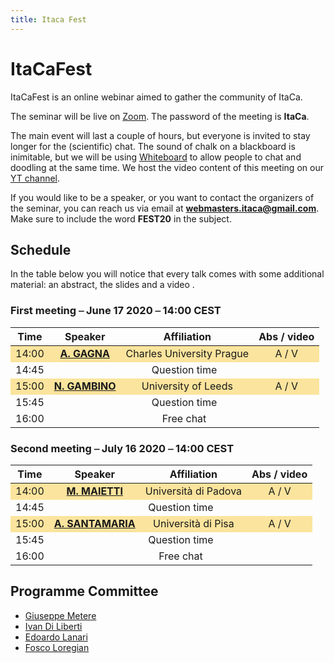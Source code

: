 ```yaml
---
title: Itaca Fest
---
```


# ItaCaFest

ItaCaFest is an online webinar aimed to gather the community of ItaCa. 

The seminar will be live on [Zoom](https://zoom.us). The password of the meeting is __ItaCa__. 

The main event will last a couple of hours, but everyone is invited to stay longer for the (scientific) chat. The sound of chalk on a blackboard is inimitable, but we will be using [Whiteboard](https://www.whiteboard.team) to allow people to chat and doodling at the same time. We host the video content of this meeting on our [YT channel](https://www.youtube.com/channel/UCKdVVjPg_dHhbIiuzLh4Llg).

If you would like to be a speaker, or you want to contact the organizers of the seminar, you can reach us via email at **webmasters.itaca@gmail.com**. Make sure to include the word __FEST20__ in the subject.

## Schedule

In the table below you will notice that every talk comes with some additional material: an abstract, the slides and a video . 

### First meeting ⎯ June 17 2020 ⎯ 14:00 CEST

<!-- | Time  |     Speaker      |     Affiliation      |
|:-----:|:----------------:|:--------------------:|
| 14:00 | [**A. GAGNA**](https://sites.google.com/view/andreagagna/home){:target="_blank"} | Charles University Prague |	
| 14:45 | Question time    |                      |
| 15:00 | [**N. GAMBINO**](http://www1.maths.leeds.ac.uk/~pmtng/){:target="_blank"} | University of Leeds |
| 15:45 | Question time    |                      |
| 16:00 | Free chat        |                      | -->

<center>
<table>
  <thead>
    <tr>
      <th style="text-align: center">Time</th>
      <th style="text-align: center">Speaker</th>
      <th style="text-align: center">Affiliation</th>
      <th style="text-align: center">Abs / video</th>
    </tr>
  </thead>
  <tbody>
    <tr style="background-color:#fbe49d	">
      <td style="text-align: center">14:00</td>
      <td style="text-align: center"><a href="https://sites.google.com/view/andreagagna/home" target="_blank"><strong>A. GAGNA</strong></a></td>
      <td style="text-align: center">Charles University Prague</td>
      <td style="text-align: center">A / V</td>
    </tr>
    <tr>
      <td style="text-align: center">14:45</td>
      <td style="text-align: center" colspan="3">Question time </td>
    </tr>
    <tr style="background-color:#fbe49d">
      <td style="text-align: center">15:00</td>
      <td style="text-align: center"><a href="http://www1.maths.leeds.ac.uk/~pmtng/" target="_blank"><strong>N. GAMBINO</strong></a></td>
      <td style="text-align: center">University of Leeds</td>
      <td style="text-align: center">A / V</td>
    </tr>
    <tr>
      <td style="text-align: center">15:45</td>
      <td style="text-align: center" colspan="3">Question time </td>
    </tr>
    <tr>
      <td style="text-align: center">16:00</td>
      <td style="text-align: center" colspan="3">Free chat </td>
    </tr>
  </tbody>
</table>
</center>

### Second meeting ⎯ July 16 2020 ⎯ 14:00 CEST
<!-- 
| Time  |     Speaker       |     Affiliation      |
|:-----:|:-----------------:|:--------------------:|
| 14:00 | [**M. MAIETTI**](https://www.math.unipd.it/~maietti/){:target="_blank"} | Università di Padova | 
| 14:45 | Question time     |                      | 
| 15:00 | [**A. SANTAMARIA**](https://www.researchgate.net/profile/Alessio_Santamaria){:target="_blank"} | Università di Pisa | 
| 15:45 | Question time     |                      | 
| 16:00 | Free chat         |                      |  -->

<center>
<table>
  <thead>
    <tr>
      <th style="text-align: center">Time</th>
      <th style="text-align: center">Speaker</th>
      <th style="text-align: center">Affiliation</th>
      <th style="text-align: center">Abs / video</th>
    </tr>
  </thead>
  <tbody>
    <tr style="background-color:#fbe49d">
      <td style="text-align: center">14:00</td>
      <td style="text-align: center"><a href="https://www.math.unipd.it/~maietti/" target="_blank"><strong>M. MAIETTI</strong></a></td>
      <td style="text-align: center">Università di Padova</td>
      <td style="text-align: center">A / V</td>
    </tr>
    <tr>
      <td style="text-align: center">14:45</td>
      <td style="text-align: center" colspan="3">Question time </td>
    </tr>
    <tr style="background-color:#fbe49d">
      <td style="text-align: center">15:00</td>
      <td style="text-align: center"><a href="https://www.researchgate.net/profile/Alessio_Santamaria" target="_blank"><strong>A. SANTAMARIA</strong></a></td>
      <td style="text-align: center">Università di Pisa</td>
      <td style="text-align: center">A / V</td>
    </tr>
    <tr>
      <td style="text-align: center">15:45</td>
      <td style="text-align: center" colspan="3">Question time </td>
    </tr>
    <tr>
      <td style="text-align: center">16:00</td>
      <td style="text-align: center" colspan="3">Free chat </td>
    </tr>
  </tbody>
</table>
</center>

## Programme Committee

- [Giuseppe Metere](http://math.unipa.it/metere/)
- [Ivan Di Liberti](https://diliberti.github.io)
- [Edoardo Lanari](https://sites.google.com/view/edoardo-lanari/)
- [Fosco Loregian](http://tetrapharmakon.github.io)